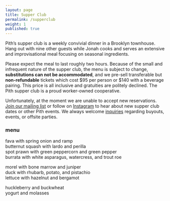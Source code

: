 ```yaml
---
layout: page
title: Supper Club
permalink: /supperclub
weight: 1
published: true
---
```

Pith’s supper club is a weekly convivial dinner in a Brooklyn townhouse. Hang out with nine other guests while Jonah cooks and serves an extensive and improvisational meal focusing on seasonal ingredients.

Please expect the meal to last roughly two hours. Because of the small and infrequent nature of the supper club, the menu is subject to change, **substitutions can not be accommodated**, and we pre-sell transferable but **non-refundable** tickets which cost $95 per person or $140 with a beverage pairing. This price is all inclusive and gratuities are politely declined. The Pith supper club is a proud worker-owned cooperative.  

Unfortunately, at the moment we are unable to accept new reservations. [Join our mailing list](http://eepurl.com/bZ8dIf) or follow on [Instagram](http://instagram.com/pithnyc) to hear about new supper club dates or other Pith events. We always welcome [inquiries](mailto:inquiries@pith.space) regarding buyouts, events, or offsite parties.  

### menu
fava with spring onion and ramp  
butternut squash with lardo and perilla   
spot prawn with green peppercorn and green pepper  
burrata with white asparagus, watercress, and trout roe  

morel with bone marrow and juniper  
duck with rhubarb, potato, and pistachio  
lettuce with hazelnut and bergamot  

huckleberry and buckwheat  
yogurt and molasses   
